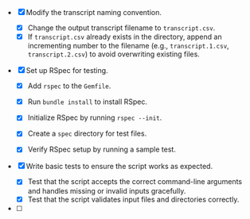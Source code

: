 - [x] Modify the transcript naming convention.

  - [x] Change the output transcript filename to `transcript.csv`.
  - [x] If `transcript.csv` already exists in the directory, append an incrementing number to the filename (e.g., `transcript.1.csv`, `transcript.2.csv`) to avoid overwriting existing files.

- [x] Set up RSpec for testing.

  - [x] Add `rspec` to the `Gemfile`.

  - [x] Run `bundle install` to install RSpec.

  - [x] Initialize RSpec by running `rspec --init`.

  - [x] Create a `spec` directory for test files.

  - [x] Verify RSpec setup by running a sample test.

- [x] Write basic tests to ensure the script works as expected.

  - [x] Test that the script accepts the correct command-line arguments and handles missing or invalid inputs gracefully.
  - [x] Test that the script validates input files and directories correctly.

- [ ] 
